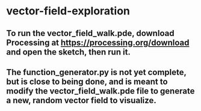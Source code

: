 # vector-field-exploration
## To run the vector_field_walk.pde, download Processing at https://processing.org/download and open the sketch, then run it.
## The function_generator.py is not yet complete, but is close to being done, and is meant to modify the vector_field_walk.pde file to generate a new, random vector field to visualize.
